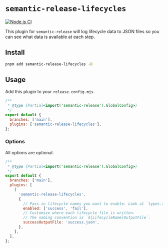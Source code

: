 # `semantic-release-lifecycles`

[![Node.js CI](https://github.com/webdeveric/semantic-release-lifecycles/actions/workflows/node.js.yml/badge.svg)](https://github.com/webdeveric/semantic-release-lifecycles/actions/workflows/node.js.yml)

This plugin for `semantic-release` will log lifecycle data to JSON files so you can see what data is available at each step.

## Install

```sh
pnpm add semantic-release-lifecycles -D
```

## Usage

Add this plugin to your `release.config.mjs`.

```js
/**
 * @type {Partial<import('semantic-release').GlobalConfig>}
 */
export default {
  branches: ['main'],
  plugins: ['semantic-release-lifecycles'],
};
```

### Options

All options are optional.

```js
/**
 * @type {Partial<import('semantic-release').GlobalConfig>}
 */
export default {
  branches: ['main'],
  plugins: [
    [
      'semantic-release-lifecycles',
      {
        // Pass in lifecycle names you want to enable. Look at `types.ts` for full list.
        enabled: ['success', 'fail'],
        // Customize where each lifecycle file is written.
        // The naming convention is `${LifecycleName}OutputFile`.
        successOutputFile: 'success.json',
      },
    ],
  ],
};
```
